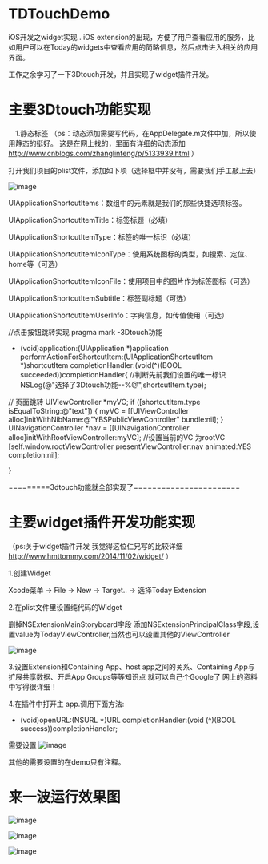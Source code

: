 # TDTouchDemo
iOS开发之widget实现 .  iOS extension的出现，方便了用户查看应用的服务，比如用户可以在Today的widgets中查看应用的简略信息，然后点击进入相关的应用界面。

工作之余学习了一下3Dtouch开发，并且实现了widget插件开发。

# 主要3Dtouch功能实现
　1.静态标签 （ps：动态添加需要写代码，在AppDelegate.m文件中加，所以使用静态的挺好。 
             这是在网上找的，里面有详细的动态添加 http://www.cnblogs.com/zhanglinfeng/p/5133939.html ）
 
 打开我们项目的plist文件，添加如下项（选择框中并没有，需要我们手工敲上去）
  
![image](https://github.com/niugaohang/TDTouchDemo/blob/master/TDTouchDemo/shezhianniu.png)

UIApplicationShortcutItems：数组中的元素就是我们的那些快捷选项标签。

UIApplicationShortcutItemTitle：标签标题（必填）

UIApplicationShortcutItemType：标签的唯一标识（必填）

UIApplicationShortcutItemIconType：使用系统图标的类型，如搜索、定位、home等（可选）

UIApplicationShortcutItemIconFile：使用项目中的图片作为标签图标（可选）

UIApplicationShortcutItemSubtitle：标签副标题（可选）

UIApplicationShortcutItemUserInfo：字典信息，如传值使用（可选）

//点击按钮跳转实现
pragma mark -3Dtouch功能
- (void)application:(UIApplication *)application performActionForShortcutItem:(UIApplicationShortcutItem *)shortcutItem completionHandler:(void(^)(BOOL succeeded))completionHandler{
    //判断先前我们设置的唯一标识
    NSLog(@"选择了3Dtouch功能--%@",shortcutItem.type);
    
//    页面跳转
    UIViewController *myVC;
    if ([shortcutItem.type isEqualToString:@"text"]) {
        myVC = [[UIViewController alloc]initWithNibName:@"YBSPublicViewController" bundle:nil];
    }
    UINavigationController *nav = [[UINavigationController alloc]initWithRootViewController:myVC];
    //设置当前的VC 为rootVC
    [self.window.rootViewController presentViewController:nav animated:YES completion:nil];
    
}

=========3dtouch功能就全部实现了=======================

# 主要widget插件开发功能实现  
（ps:关于widget插件开发  我觉得这位仁兄写的比较详细 http://www.hmttommy.com/2014/11/02/widget/ ）

1.创建Widget

Xcode菜单 -> File -> New -> Target.. -> 选择Today Extension

2.在plist文件里设置纯代码的Widget

删掉NSExtensionMainStoryboard字段
添加NSExtensionPrincipalClass字段,设置value为TodayViewController,当然也可以设置其他的ViewController

![image](https://github.com/niugaohang/TDTouchDemo/blob/master/TDTouchDemo/shezhiwidget.png)

3.设置Extension和Containing App、host app之间的关系、Containing App与扩展共享数据、开启App Groups等等知识点 就可以自己个Google了 网上的资料中写得很详细！

4.在插件中打开主 app.调用下面方法:
- (void)openURL:(NSURL *)URL completionHandler:(void (^)(BOOL success))completionHandler;

需要设置 
![image](https://github.com/niugaohang/TDTouchDemo/blob/master/TDTouchDemo/dakzhuapp.png)

其他的需要设置的在demo只有注释。

# 来一波运行效果图

![image](https://github.com/niugaohang/TDTouchDemo/blob/master/TDTouchDemo/TDtouch.jpg)

![image](https://github.com/niugaohang/TDTouchDemo/blob/master/TDTouchDemo/todays1.jpg)

![image](https://github.com/niugaohang/TDTouchDemo/blob/master/TDTouchDemo/todays2.jpg)



